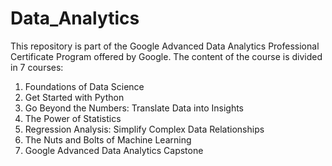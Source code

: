 # Data_Analytics

This repository is part of the Google Advanced Data Analytics Professional Certificate Program offered by Google.
The content of the course is divided in 7 courses:

1. Foundations of Data Science
2. Get Started with Python
3. Go Beyond the Numbers: Translate Data into Insights
4. The Power of Statistics
5. Regression Analysis: Simplify Complex Data Relationships
6. The Nuts and Bolts of Machine Learning
7. Google Advanced Data Analytics Capstone
